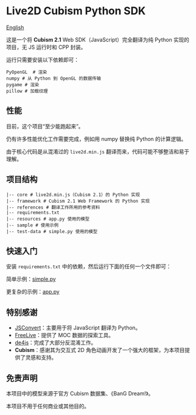﻿# Live2D Cubism Python SDK

[English](./README.md)

这是一个将 **Cubism 2.1** Web SDK（JavaScript）完全翻译为纯 Python 实现的项目，无 JS 运行时和 CPP 封装。

运行只需要安装以下依赖即可：

```
PyOpenGL  # 渲染 
numpy # 从 Python 到 OpenGL 的数据传输 
pygame # 渲染 
pillow # 加载纹理
```

## 性能

目前，这个项目“至少能跑起来”。

仍有许多性能优化工作需要完成，例如用 numpy 替换纯 Python 的计算逻辑。

由于核心代码是从混淆过的 `live2d.min.js` 翻译而来，代码可能不够整洁和易于理解。

## 项目结构

```
|-- core # live2d.min.js（Cubism 2.1）的 Python 实现 
|-- framework # Cubism 2.1 Web Framework 的 Python 实现 
|-- references # 翻译工作所用的参考资料
|-- requirements.txt 
|-- resources # app.py 使用的模型 
|-- sample # 使用示例 
|-- test-data # simple.py 使用的模型

```

## 快速入门

安装 `requirements.txt` 中的依赖，然后运行下面的任何一个文件即可：

简单示例：[simple.py](./simple.py)

更复杂的示例：[app.py](./app.py)

## 特别感谢

- [JSConvert](https://github.com/JonBoynton/JSConvert)：主要用于将 JavaScript 翻译为 Python。
- [FreeLive](https://github.com/NiaBie/FreeLive)：提供了 MOC 数据的探索工具。
- [de4js](https://github.com/lelinhtinh/de4js)：完成了大部分反混淆工作。
- **Cubism**：感谢其为交互式 2D 角色动画开发了一个强大的框架，为本项目提供了灵感和支持。

## 免责声明

本项目中的模型来源于官方 Cubism 数据集、《BanG Dream!》。

本项目不用于任何商业或其他目的。
